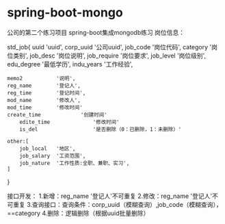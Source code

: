 # spring-boot-mongo
公司的第二个练习项目
spring-boot集成mongodb练习
岗位信息：

std_job{
	uuid 			'uuid',
	corp_uuid 		'公司uuid',
	job_code 		'岗位代码',
	category 		'岗位类别',
	job_desc 		'岗位说明',
	job_require		'岗位要求',
	job_level 		'岗位级别',
	edu_degree		'最低学历',
	indu_years		'工作经验',
	
	memo2 			'说明',
	reg_name 		'登记人',
	reg_time 		'登记时间',
	mod_name 		'修改人',
	mod_time 		'修改时间'
	create_time             '创建时间'
        edite_time              '修改时间'
        is_del                  '是否删除（0：已删除，1：未删除）'

	other:[
		job_local 	'地区',
		job_salary 	'工资范围',
		job_nature 	'工作性质:全职、兼职、实习',
	]
}

接口开发：
1.新增：reg_name '登记人'不可重复
2.修改：reg_name '登记人'不可重复
3.查询接口：查询条件：corp_uuid（模糊查询）,job_code（模糊查询）， ==category
4.删除：逻辑删除（根据uuid批量删除）
